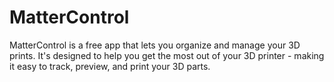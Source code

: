 MatterControl
=============

MatterControl is a free app that lets you organize and manage your 3D prints. It's designed to help you get the most out of your 3D printer - making it easy to track, preview, and print your 3D parts.
